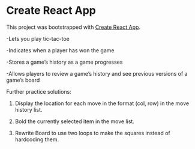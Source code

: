 # Create React App

This project was bootstrapped with [Create React App](https://github.com/facebook/create-react-app).

-Lets you play tic-tac-toe

-Indicates when a player has won the game

-Stores a game’s history as a game progresses

-Allows players to review a game’s history and see previous versions of a game’s board

Further practice solutions:
  1. Display the location for each move in the format (col, row) in the move history list.
  
  2. Bold the currently selected item in the move list.
  
  3. Rewrite Board to use two loops to make the squares instead of hardcoding them.
